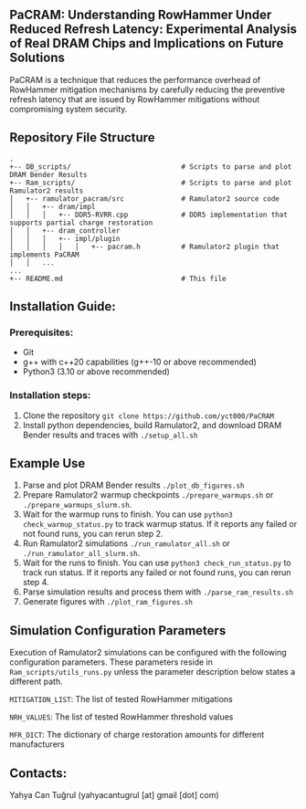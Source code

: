 ## PaCRAM: Understanding RowHammer Under Reduced Refresh Latency: Experimental Analysis of Real DRAM Chips and Implications on Future Solutions
PaCRAM is a technique that reduces the performance overhead of RowHammer mitigation mechanisms by carefully reducing the preventive refresh latency that are issued by RowHammer mitigations without compromising system security.

## Repository File Structure 

```
.
+-- DB_scripts/                           # Scripts to parse and plot DRAM Bender Results
+-- Ram_scripts/                          # Scripts to parse and plot Ramulator2 results
│   +-- ramulator_pacram/src              # Ramulator2 source code
│   │   +-- dram/impl
│   │   │   +-- DDR5-RVRR.cpp             # DDR5 implementation that supports partial charge restoration
│   │   +-- dram_controller
│   │   │   +-- impl/plugin
│   │   │   │   │   +-- pacram.h          # Ramulator2 plugin that implements PaCRAM
│   │   ...
...
+-- README.md                             # This file                        
```

## Installation Guide:

### Prerequisites:
- Git
- g++ with c++20 capabilities (g++-10 or above recommended)
- Python3 (3.10 or above recommended)
 
### Installation steps:
1. Clone the repository `git clone https://github.com/yct000/PaCRAM`
2. Install python dependencies, build Ramulator2, and download DRAM Bender results and traces with `./setup_all.sh`


## Example Use
1. Parse and plot DRAM Bender results `./plot_db_figures.sh`
2. Prepare Ramulator2 warmup checkpoints `./prepare_warmups.sh` or `./prepare_warmups_slurm.sh`.
3. Wait for the warmup runs to finish. You can use `python3 check_warmup_status.py` to track warmup status. If it reports any failed or not found runs, you can rerun step 2. 
2. Run Ramulator2 simulations `./run_ramulator_all.sh` or `./run_ramulator_all_slurm.sh`.
3. Wait for the runs to finish. You can use `python3 check_run_status.py` to track run status. If it reports any failed or not found runs, you can rerun step 4. 
4. Parse simulation results and process them with `./parse_ram_results.sh`
5. Generate figures with `./plot_ram_figures.sh`

## Simulation Configuration Parameters
Execution of Ramulator2 simulations can be configured with the following configuration parameters. These parameters reside in `Ram_scripts/utils_runs.py` unless the parameter description below states a different path.

`MITIGATION_LIST`: The list of tested RowHammer mitigations

`NRH_VALUES`: The list of tested RowHammer threshold values

`MFR_DICT`: The dictionary of charge restoration amounts for different manufacturers

## Contacts:
Yahya Can Tuğrul (yahyacantugrul [at] gmail [dot] com)  
